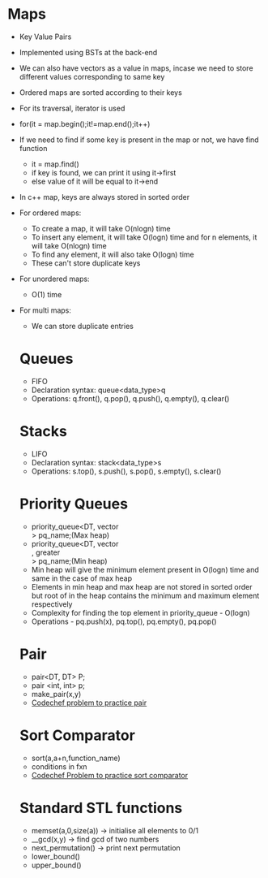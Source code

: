 # Maps
- Key Value Pairs</br>
- Implemented using BSTs at the back-end</br>
- We can also have vectors as a value in maps, incase we need to store different values corresponding to same key</br>
- Ordered maps are sorted according to their keys</br>
- For its traversal, iterator is used</br>
- for(it = map.begin();it!=map.end();it++)
- If we need to find if some key is present in the map or not, we have find function
  - it = map.find()
  - if key is found, we can print it using it->first</br>
  - else value of it will be equal to it->end</br>
- In c++ map, keys are always stored in sorted order</br>
- For ordered maps:
  - To create a map, it will take O(nlogn) time</br>
  - To insert any element, it will take O(logn) time and for n elements, it will take O(nlogn) time</br>
  - To find any element, it will also take O(logn) time</br>
  - These can't store duplicate keys
- For unordered maps: </br>
  - O(1) time
- For multi maps: </br>
  - We can store duplicate entries
  
  # Queues
  - FIFO
  - Declaration syntax: queue<data_type>q
  - Operations: q.front(), q.pop(), q.push(), q.empty(), q.clear()
  
  # Stacks
  - LIFO
  - Declaration syntax: stack<data_type>s
  - Operations: s.top(), s.push(), s.pop(), s.empty(), s.clear()
  
  # Priority Queues
  - priority_queue<DT, vector<DT> > pq_name;(Max heap)
  - priority_queue<DT, vector<DT>, greater<DT> > pq_name;(Min heap)
  - Min heap will give the minimum element present in O(logn) time and same in the case of max heap
  - Elements in min heap and max heap are not stored in sorted order but root of in the heap contains the minimum and maximum element respectively
  - Complexity for finding the top element in priority_queue - O(logn)
  - Operations - pq.push(x), pq.top(), pq.empty(), pq.pop()
  
  # Pair
  - pair<DT, DT> P;
  - pair <int, int> p;
  - make_pair(x,y)
  - [Codechef problem to practice pair](https://www.codechef.com/problems/CSS2)
  
  # Sort Comparator
  - sort(a,a+n,function_name)
  - conditions in fxn
  - [Codechef Problem to practice sort comparator](https://www.codechef.com/problems/POINTS)
  
  # Standard STL functions
  - memset(a,0,size(a)) -> initialise all elements to 0/1
  - __gcd(x,y) -> find gcd of two numbers
  - next_permutation() -> print next permutation
  - lower_bound()
  - upper_bound()
